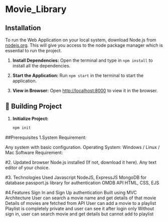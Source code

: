 # Movie_Library
## Installation

To run the Web Application on your local system, download Node.js from [nodejs.org](https://nodejs.org/en/download/). This will give you access to the node package manager which is essential to run the project.

1. **Install Dependencies:**
   Open the terminal and type in `npm install` to install all the dependencies.
   
2. **Start the Application:**
   Run `npm start` in the terminal to start the application.
   
3. **View in Browser:**
   Open [http://localhost:8000](http://localhost:000) to view it in the browser.

## 🚩 Building Project

1. **Initialize Project:**
   ```sh
   npm init
##Prerequisites
1.System Requirement:

Any system with basic configuration.
Operating System: Windows / Linux / Mac
Software Requirement:

#2. Updated browser
Node.js installed (If not, download it here).
Any text editor of your choice.

#3. Technologies Used
Javascript
NodeJS, ExpressJS
MongoDB for database
passport.js library for authentication
OMDB API
HTML, CSS, EJS

#4.Features
Sign In and Sign Up authentication
Built using MVC Architecture
User can search a movie name and get details of that movie
Details of movies are fetched from API
User can add a movie to a playlist
Playlist is completely private and user can see it after login only
Without sign in, user can search movie and get details but cannot add to playlist
